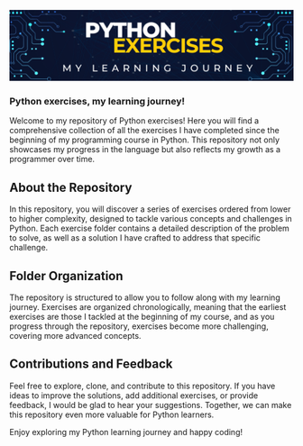 ![banner](img/python%20exercises.png)

### Python exercises, my learning journey!

Welcome to my repository of Python exercises! Here you will find a comprehensive collection of all the exercises I have completed since the beginning of my programming course in Python. This repository not only showcases my progress in the language but also reflects my growth as a programmer over time.

## About the Repository

In this repository, you will discover a series of exercises ordered from lower to higher complexity, designed to tackle various concepts and challenges in Python. Each exercise folder contains a detailed description of the problem to solve, as well as a solution I have crafted to address that specific challenge.

## Folder Organization

The repository is structured to allow you to follow along with my learning journey. Exercises are organized chronologically, meaning that the earliest exercises are those I tackled at the beginning of my course, and as you progress through the repository, exercises become more challenging, covering more advanced concepts.


## Contributions and Feedback

Feel free to explore, clone, and contribute to this repository. If you have ideas to improve the solutions, add additional exercises, or provide feedback, I would be glad to hear your suggestions. Together, we can make this repository even more valuable for Python learners.

Enjoy exploring my Python learning journey and happy coding!